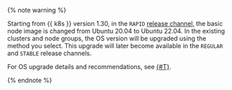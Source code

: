 {% note warning %}

Starting from {{ k8s }} version 1.30, in the `RAPID` [release channel](../../managed-kubernetes/concepts/release-channels-and-updates.md), the basic node image is changed from Ubuntu 20.04 to Ubuntu 22.04. In the existing clusters and node groups, the OS version will be upgraded using the method you select. This upgrade will later become available in the `REGULAR` and `STABLE` release channels.

For OS upgrade details and recommendations, see [{#T}](../../managed-kubernetes/concepts/node-os-update.md).

{% endnote %}